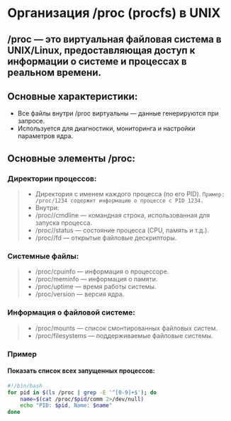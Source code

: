 # Организация /proc (procfs) в UNIX
## /proc — это виртуальная файловая система в UNIX/Linux, предоставляющая доступ к информации о системе и процессах в реальном времени.

## Основные характеристики:
+ Все файлы внутри /proc виртуальны — данные генерируются при запросе.
+ Используется для диагностики, мониторинга и настройки параметров ядра.
## Основные элементы /proc:
### Директории процессов:

>+ Директория с именем каждого процесса (по его PID).
`Пример: /proc/1234 содержит информацию о процессе с PID 1234.`
>+ Внутри:
>+ /proc/<PID>/cmdline — командная строка, использованная для запуска процесса.
>+ /proc/<PID>/status — состояние процесса (CPU, память и т.д.).
>+ /proc/<PID>/fd — открытые файловые дескрипторы.
### Системные файлы:

>+ /proc/cpuinfo — информация о процессоре.
>+ /proc/meminfo — информация о памяти.
>+ /proc/uptime — время работы системы.
>+ /proc/version — версия ядра.
### Информация о файловой системе:

>+ /proc/mounts — список смонтированных файловых систем.
>+ /proc/filesystems — поддерживаемые файловые системы.

### Пример
#### Показать список всех запущенных процессов:
```bash
#!/bin/bash
for pid in $(ls /proc | grep -E '^[0-9]+$'); do
    name=$(cat /proc/$pid/comm 2>/dev/null)
    echo "PID: $pid, Name: $name"
done
```